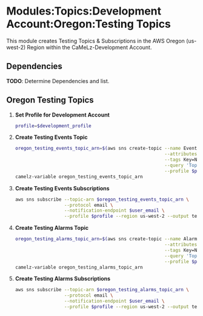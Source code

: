 
# Modules:Topics:Development Account:Oregon:Testing Topics

This module creates Testing Topics & Subscriptions in the AWS Oregon (us-west-2) Region within the
CaMeLz-Development Account.

## Dependencies

**TODO**: Determine Dependencies and list.

## Oregon Testing Topics

1. **Set Profile for Development Account**

    ```bash
    profile=$development_profile
    ```

1. **Create Testing Events Topic**

    ```bash
    oregon_testing_events_topic_arn=$(aws sns create-topic --name Events \
                                                           --attributes "DisplayName=CMLT Events" \
                                                           --tags Key=Name,Value=Testing-Events-Topic Key=Company,Value=CaMeLz Key=Environment,Value=Testing \
                                                           --query 'TopicArn' \
                                                           --profile $profile --region us-west-2 --output text)
    camelz-variable oregon_testing_events_topic_arn
    ```

1. **Create Testing Events Subscriptions**

    ```bash
    aws sns subscribe --topic-arn $oregon_testing_events_topic_arn \
                      --protocol email \
                      --notification-endpoint $user_email \
                      --profile $profile --region us-west-2 --output text
    ```

1. **Create Testing Alarms Topic**

    ```bash
    oregon_testing_alarms_topic_arn=$(aws sns create-topic --name Alarms \
                                                           --attributes "DisplayName=CMLT Alarms" \
                                                           --tags Key=Name,Value=Testing-Alarms-Topic Key=Company,Value=CaMeLz Key=Environment,Value=Testing \
                                                           --query 'TopicArn' \
                                                           --profile $profile --region us-west-2 --output text)
    camelz-variable oregon_testing_alarms_topic_arn
    ```

1. **Create Testing Alarms Subscriptions**

    ```bash
    aws sns subscribe --topic-arn $oregon_testing_alarms_topic_arn \
                      --protocol email \
                      --notification-endpoint $user_email \
                      --profile $profile --region us-west-2 --output text
    ```
